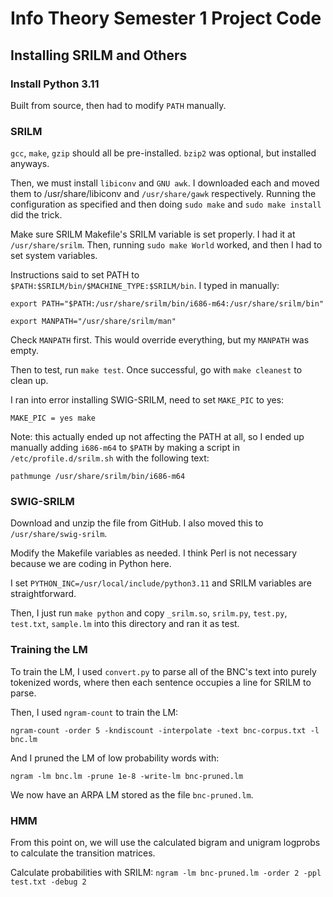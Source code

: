 # Info Theory Semester 1 Project Code

## Installing SRILM and Others

### Install Python 3.11

Built from source, then had to modify `PATH` manually.

### SRILM 

`gcc`, `make`, `gzip` should all be pre-installed. `bzip2` was optional, but installed anyways.

Then, we must install `libiconv` and `GNU awk`. I downloaded each and moved them to /usr/share/libiconv and `/usr/share/gawk` respectively. Running the configuration as specified and then doing `sudo make` and `sudo make install` did the trick.

Make sure SRILM Makefile's SRILM variable is set properly. I had it at `/usr/share/srilm`. Then, running `sudo make World` worked, and then I had to set system variables.

Instructions said to set PATH to `$PATH:$SRILM/bin/$MACHINE_TYPE:$SRILM/bin`. I typed in manually:

```export PATH="$PATH:/usr/share/srilm/bin/i686-m64:/usr/share/srilm/bin"```

```export MANPATH="/usr/share/srilm/man"``` 

Check `MANPATH` first. This would override everything, but my `MANPATH` was empty.

Then to test, run `make test`. Once successful, go with `make cleanest` to clean up. 

I ran into error installing SWIG-SRILM, need to set `MAKE_PIC` to yes:

```MAKE_PIC = yes make```

Note: this actually ended up not affecting the PATH at all, so I ended up manually adding `i686-m64` to `$PATH` by making a script in `/etc/profile.d/srilm.sh` with the following text:

```pathmunge /usr/share/srilm/bin/i686-m64```

### SWIG-SRILM

Download and unzip the file from GitHub. I also moved this to `/usr/share/swig-srilm`.

Modify the Makefile variables as needed. I think Perl is not necessary because we are coding in Python here.

I set `PYTHON_INC=/usr/local/include/python3.11` and SRILM variables are straightforward.

Then, I just run `make python` and copy `_srilm.so`, `srilm.py`, `test.py`, `test.txt`, `sample.lm` into this directory and ran it as test.

### Training the LM

To train the LM, I used `convert.py` to parse all of the BNC's text into purely tokenized words, where then each sentence occupies a line for SRILM to parse.

Then, I used `ngram-count` to train the LM:

```ngram-count -order 5 -kndiscount -interpolate -text bnc-corpus.txt -l bnc.lm```

And I pruned the LM of low probability words with:

```ngram -lm bnc.lm -prune 1e-8 -write-lm bnc-pruned.lm```

We now have an ARPA LM stored as the file `bnc-pruned.lm`.

### HMM

From this point on, we will use the calculated bigram and unigram logprobs to calculate the transition matrices.

Calculate probabilities with SRILM:
```ngram -lm bnc-pruned.lm -order 2 -ppl test.txt -debug 2```